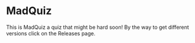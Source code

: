 # MadQuiz
This is MadQuiz a quiz that might be hard soon! By the way to get different versions click on the Releases page.
